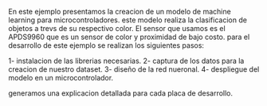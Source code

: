 En este ejemplo presentamos la creacion de un modelo de machine learning para microcontroladores.
este modelo realiza la clasificacion de objetos a trevs de su respectivo color.
El sensor que usamos es el APDS9960 que es un sensor de color y proximidad de bajo costo.
para el desarrollo de este ejemplo se realizan los siguientes pasos:

  1- instalacion de las librerias necesarias.
  2- captura de los datos para la creacion de nuestro dataset.
  3- diseño de la red nueronal.
  4- despliegue del modelo en un microcontrolador.
  
generamos una explicacion detallada para cada placa de desarrollo.
